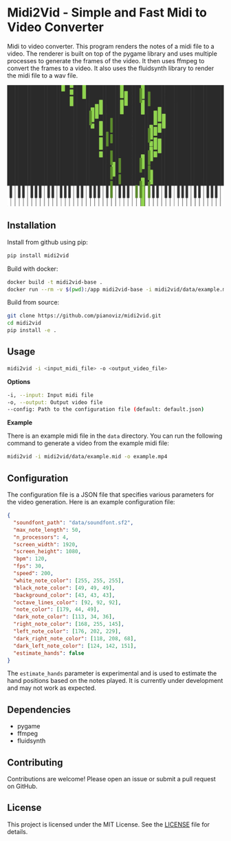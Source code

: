 # Midi2Vid - Simple and Fast Midi to Video Converter

Midi to video converter. This program renders the notes of a midi file to a
video. The renderer is built on top of the pygame library and uses multiple
processes to generate the frames of the video. It then uses ffmpeg to convert
the frames to a video. It also uses the fluidsynth library to render the midi
file to a wav file.

![Example](https://raw.githubusercontent.com/oscaraandersson/midi2vid/main/assets/midi2vid.jpg)

## Installation
Install from github using pip:
```bash
pip install midi2vid
```

Build with docker:
```bash
docker build -t midi2vid-base .
docker run --rm -v $(pwd):/app midi2vid-base -i midi2vid/data/example.mid -o your_output.mp4
```

Build from source:
```bash
git clone https://github.com/pianoviz/midi2vid.git
cd midi2vid
pip install -e .
```

## Usage
```bash
midi2vid -i <input_midi_file> -o <output_video_file>
```

**Options**

```bash
-i, --input: Input midi file
-o, --output: Output video file
--config: Path to the configuration file (default: default.json)
```

**Example**

There is an example midi file in the `data` directory. You can run the following
command to generate a video from the example midi file:
```bash
midi2vid -i midi2vid/data/example.mid -o example.mp4
```

## Configuration

The configuration file is a JSON file that specifies various parameters for the
video generation. Here is an example configuration file:

```json
{
  "soundfont_path": "data/soundfont.sf2",
  "max_note_length": 50,
  "n_processors": 4,
  "screen_width": 1920,
  "screen_height": 1080,
  "bpm": 120,
  "fps": 30,
  "speed": 200,
  "white_note_color": [255, 255, 255],
  "black_note_color": [49, 49, 49],
  "background_color": [43, 43, 43],
  "octave_lines_color": [92, 92, 92],
  "note_color": [179, 44, 49],
  "dark_note_color": [113, 34, 36],
  "right_note_color": [168, 255, 145],
  "left_note_color": [176, 202, 229],
  "dark_right_note_color": [118, 208, 68],
  "dark_left_note_color": [124, 142, 151],
  "estimate_hands": false
}
```

The `estimate_hands` parameter is experimental and is used to estimate the hand
positions based on the notes played. It is currently under development and may
not work as expected.


## Dependencies
- pygame
- ffmpeg
- fluidsynth

## Contributing

Contributions are welcome! Please open an issue or submit a pull request on
GitHub.

## License

This project is licensed under the MIT License. See the [LICENSE](LICENSE) file
for details.

